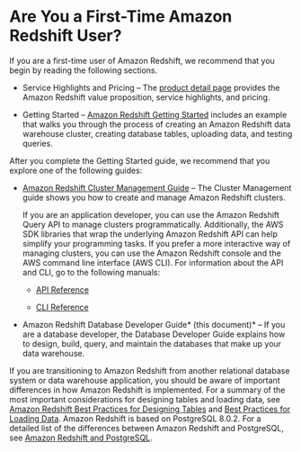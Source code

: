 # Are You a First\-Time Amazon Redshift User?<a name="c-first-time-user"></a>

If you are a first\-time user of Amazon Redshift, we recommend that you begin by reading the following sections\.

+ Service Highlights and Pricing – The [product detail page](https://aws.amazon.com/redshift/) provides the Amazon Redshift value proposition, service highlights, and pricing\.

+ Getting Started – [Amazon Redshift Getting Started](http://docs.aws.amazon.com/redshift/latest/gsg/) includes an example that walks you through the process of creating an Amazon Redshift data warehouse cluster, creating database tables, uploading data, and testing queries\. 

After you complete the Getting Started guide, we recommend that you explore one of the following guides:

+ [Amazon Redshift Cluster Management Guide](http://docs.aws.amazon.com/redshift/latest/mgmt/) – The Cluster Management guide shows you how to create and manage Amazon Redshift clusters\. 

  If you are an application developer, you can use the Amazon Redshift Query API to manage clusters programmatically\. Additionally, the AWS SDK libraries that wrap the underlying Amazon Redshift API can help simplify your programming tasks\. If you prefer a more interactive way of managing clusters, you can use the Amazon Redshift console and the AWS command line interface \(AWS CLI\)\. For information about the API and CLI, go to the following manuals: 

  + [API Reference](http://docs.aws.amazon.com/redshift/latest/APIReference/)

  + [CLI Reference](http://docs.aws.amazon.com/cli/latest/reference/redshift/)

+ Amazon Redshift Database Developer Guide* \(this document\)* – If you are a database developer, the Database Developer Guide explains how to design, build, query, and maintain the databases that make up your data warehouse\. 

If you are transitioning to Amazon Redshift from another relational database system or data warehouse application, you should be aware of important differences in how Amazon Redshift is implemented\. For a summary of the most important considerations for designing tables and loading data, see [Amazon Redshift Best Practices for Designing Tables](c_designing-tables-best-practices.md) and [Best Practices for Loading Data](c_loading-data-best-practices.md)\. Amazon Redshift is based on PostgreSQL 8\.0\.2\. For a detailed list of the differences between Amazon Redshift and PostgreSQL, see [Amazon Redshift and PostgreSQL](c_redshift-and-postgres-sql.md)\. 
